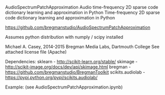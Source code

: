 AudioSpectrumPatchApproximation
Audio time-frequency 2D sparse code dictionary learning and approximation in Python
 	Time-frequency 2D sparse code dictionary learning and approximation in Python

 https://github.com/bregmanstudio/AudioSpectrumPatchApproximation

 Assumes python distribution with numply / scipy installed

 Michael A. Casey, 2014-2015 Bregman Media Labs, Dartmouth College
 See attached license file (Apache)

 Dependencies:
   sklearn - http://scikit-learn.org/stable/
   skimage - http://scikit-image.org/docs/dev/api/skimage.html
 	bregman - https://github.com/bregmanstudio/BregmanToolkit
   scikits.audiolab - https://pypi.python.org/pypi/scikits.audiolab/
 
 Example: (see AudioSpectrumPatchApproximation.ipynb)
